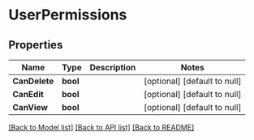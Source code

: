 # UserPermissions

## Properties
Name | Type | Description | Notes
------------ | ------------- | ------------- | -------------
**CanDelete** | **bool** |  | [optional] [default to null]
**CanEdit** | **bool** |  | [optional] [default to null]
**CanView** | **bool** |  | [optional] [default to null]

[[Back to Model list]](../README.md#documentation-for-models) [[Back to API list]](../README.md#documentation-for-api-endpoints) [[Back to README]](../README.md)


